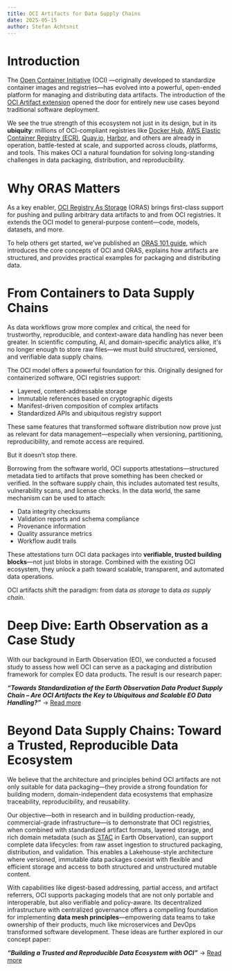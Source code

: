 ```yaml
---
title: OCI Artifacts for Data Supply Chains
date: 2025-05-15
author: Stefan Achtsnit
---
```

# Introduction

The [Open Container Initiative](https://opencontainers.org) (OCI) —originally developed to standardize container images and registries—has evolved into a powerful, open-ended platform for managing and distributing data artifacts. The introduction of the [OCI Artifact extension](https://github.com/opencontainers/image-spec/blob/main/artifacts-guidance.md) opened the door for entirely new use cases beyond traditional software deployment.

We see the true strength of this ecosystem not just in its design, but in its **ubiquity**: millions of OCI-compliant registries like [Docker Hub](https://hub.docker.com/), [AWS Elastic Container Registry (ECR)](https://docs.aws.amazon.com/AmazonECR/latest/userguide/what-is-ecr.html), [Quay.io](https://quay.io/), [Harbor](https://goharbor.io/), and others are already in operation, battle-tested at scale, and supported across clouds, platforms, and tools. This makes OCI a natural foundation for solving long-standing challenges in data packaging, distribution, and reproducibility.


# Why ORAS Matters

As a key enabler, [OCI Registry As Storage](https://oras.land) (ORAS) brings first-class support for pushing and pulling arbitrary data artifacts to and from OCI registries. It extends the OCI model to general-purpose content—code, models, datasets, and more.

To help others get started, we’ve published an [ORAS 101 guide](/link/to/oras101), which introduces the core concepts of OCI and ORAS, explains how artifacts are structured, and provides practical examples for packaging and distributing data.

# From Containers to Data Supply Chains

As data workflows grow more complex and critical, the need for trustworthy, reproducible, and context-aware data handling has never been greater. In scientific computing, AI, and domain-specific analytics alike, it's no longer enough to store raw files—we must build structured, versioned, and verifiable data supply chains.

The OCI model offers a powerful foundation for this. Originally designed for containerized software, OCI registries support:

- Layered, content-addressable storage
- Immutable references based on cryptographic digests
- Manifest-driven composition of complex artifacts  
- Standardized APIs and ubiquitous registry support

These same features that transformed software distribution now prove just as relevant for data management—especially when versioning, partitioning, reproducibility, and remote access are required.

But it doesn’t stop there.

Borrowing from the software world, OCI supports attestations—structured metadata tied to artifacts that prove something has been checked or verified. In the software supply chain, this includes automated test results, vulnerability scans, and license checks. In the data world, the same mechanism can be used to attach:

- Data integrity checksums  
- Validation reports and schema compliance  
- Provenance information  
- Quality assurance metrics  
- Workflow audit trails

These attestations turn OCI data packages into **verifiable, trusted building blocks**—not just blobs in storage. Combined with the existing OCI ecosystem, they unlock a path toward scalable, transparent, and automated data operations.

OCI artifacts shift the paradigm: from data *as storage* to data *as supply chain*.

# Deep Dive: Earth Observation as a Case Study

With our background in Earth Observation (EO), we conducted a focused study to assess how well OCI can serve as a packaging and distribution framework for complex EO data products. The result is our research paper:

**_“Towards Standardization of the Earth Observation Data Product Supply Chain – Are OCI Artifacts the Key to Ubiquitous and Scalable EO Data Handling?”_** → [Read more](paper-oci-supply-chain.md)

# Beyond Data Supply Chains: Toward a Trusted, Reproducible Data Ecosystem

We believe that the architecture and principles behind OCI artifacts are not only suitable for data packaging—they provide a strong foundation for building modern, domain-independent data ecosystems that emphasize traceability, reproducibility, and reusability.

Our objective—both in research and in building production-ready, commercial-grade infrastructure—is to demonstrate that OCI registries, when combined with standardized artifact formats, layered storage, and rich domain metadata (such as [STAC](https://stacspec.org/) in Earth Observation), can support complete data lifecycles: from raw asset ingestion to structured packaging, distribution, and validation. This enables a Lakehouse-style architecture where versioned, immutable data packages coexist with flexible and efficient storage and access to both structured and unstructured mutable content.

With capabilities like digest-based addressing, partial access, and artifact referrers, OCI supports packaging models that are not only portable and interoperable, but also verifiable and policy-aware. Its decentralized infrastructure with centralized governance offers a compelling foundation for implementing **data mesh principles**—empowering data teams to take ownership of their products, much like microservices and DevOps transformed software development. These ideas are further explored in our concept paper:

**_“Building a Trusted and Reproducible Data Ecosystem with OCI”_** → [Read more](data-ecosystem-with-oci.md)